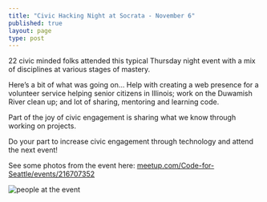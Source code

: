 ```yaml
---
title: "Civic Hacking Night at Socrata - November 6"
published: true
layout: page
type: post
---
```


22 civic minded folks attended this typical Thursday night event with a mix of disciplines at various stages of mastery. 

Here’s a bit of what was going on… Help with creating a web presence for a volunteer service helping senior citizens in Illinois; work on the Duwamish River clean up; and lot of sharing, mentoring and learning code.

Part of the joy of civic engagement is sharing what we know through working on projects.
 
Do your part to increase civic engagement through technology and attend the next event!

See some photos from the event here:  [meetup.com/Code-for-Seattle/events/216707352](http://www.meetup.com/Code-for-Seattle/events/216707352/)

![people at the event](http://photos1.meetupstatic.com/photos/event/2/0/4/0/600_431408256.jpeg)
